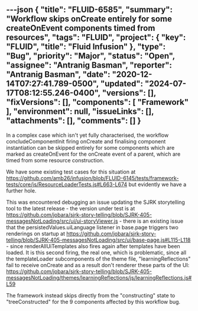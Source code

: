 ---json
{
  "title": "FLUID-6585",
  "summary": "Workflow skips onCreate entirely for some createOnEvent components timed from resources",
  "tags": "FLUID",
  "project": {
    "key": "FLUID",
    "title": "Fluid Infusion"
  },
  "type": "Bug",
  "priority": "Major",
  "status": "Open",
  "assignee": "Antranig Basman",
  "reporter": "Antranig Basman",
  "date": "2020-12-14T07:27:41.789-0500",
  "updated": "2024-07-17T08:12:55.246-0400",
  "versions": [],
  "fixVersions": [],
  "components": [
    "Framework"
  ],
  "environment": null,
  "issueLinks": [],
  "attachments": [],
  "comments": []
}
---
In a complex case which isn't yet fully characterised, the workflow concludeComponentInit firing onCreate and finalising component instantiation can be skipped entirely for some components which are marked as createOnEvent for the onCreate event of a parent, which are timed from some resource construction.

We have some existing test cases for this situation at <https://github.com/amb26/infusion/blob/FLUID-6145/tests/framework-tests/core/js/ResourceLoaderTests.js#L663-L674> but evidently we have a further hole.

This was encountered debugging an issue updating the SJRK storytelling tool to the latest release - the version under test is at <https://github.com/jobara/sjrk-story-telling/blob/SJRK-405-messagesNotLoading/src/ui/ui-storyViewer.js> - there is an existing issue that the persistedValues.uiLanguage listener in base.page triggers two renderings on startup at <https://github.com/jobara/sjrk-story-telling/blob/SJRK-405-messagesNotLoading/src/ui/base-page.js#L115-L118> - since renderAllUiTemplates also fires again after templates have been loaded. It is this second firing, the real one, which is problematic, since all the templateLoader subcomponents of the theme file, "learningReflections" fail to receive onCreate and as a result don't renderer these parts of the UI: <https://github.com/jobara/sjrk-story-telling/blob/SJRK-405-messagesNotLoading/themes/learningReflections/js/learningReflections.js#L59>

The framework instead skips directly from the "constructing" state to "treeConstructed" for the 9 components affected by this workflow bug.

        